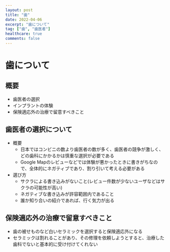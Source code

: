 ```yaml
---
layout: post
title: "歯"
date: 2022-04-06
excerpt: "歯について"
tag: ["歯", "歯医者"]
healthcare: true
comments: false
---
```


# 歯について

## 概要
 - 歯医者の選択
 - インプラントの体験
 - 保険適応外の治療で留意すべきこと

## 歯医者の選択について
 - 概要
   - 日本ではコンビニの数より歯医者の数が多く、歯医者の競争が激しく、どの歯科にかかるかは慎重な選択が必要である
   - Google Mapのレビューなどでは体験が悪かったときに書きがちなので、全体的にネガティブであり、割り引いて考える必要がある
 - 選び方
   - サクラによる書き込みがないこと(レビュー件数が少ないユーザなどはサクラの可能性が高い)
   - ネガティブな書き込みが許容範囲内であること
   - 誰か知り合いの紹介であれば、行く気力が出る

## 保険適応外の治療で留意すべきこと
 - 歯の被せものなど白いセラミックを選択すると保険適応外になる
 - セラミックは割れることがあり、その修理を依頼しようとすると、治療した歯科でないと基本的に受け付けてくれない
